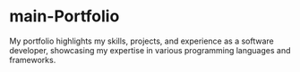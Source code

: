 # main-Portfolio
My portfolio highlights my skills, projects, and experience as a software developer, showcasing my expertise in various programming languages and frameworks.
